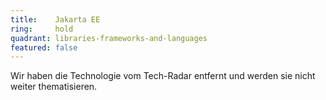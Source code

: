 ```yaml
---
title:    Jakarta EE  
ring:     hold  
quadrant: libraries-frameworks-and-languages
featured: false
---
```


Wir haben die Technologie vom Tech-Radar entfernt und werden sie nicht weiter thematisieren.
